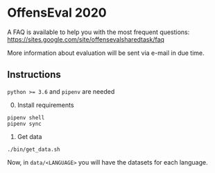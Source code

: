 # OffensEval 2020


A FAQ is available to help you with the most frequent questions: https://sites.google.com/site/offensevalsharedtask/faq

More information about evaluation will be sent via e-mail in due time.

## Instructions

`python >= 3.6` and `pipenv` are needed

0. Install requirements

```
pipenv shell 
pipenv sync
```

1. Get data

```
./bin/get_data.sh
```

Now, in `data/<LANGUAGE>` you will have the datasets for each language.
